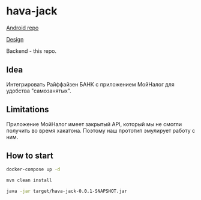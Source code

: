 # hava-jack

[Android repo](https://github.com/Jeaced/javahack)

[Design](https://figma.com/file/ZZ5f0pw1rQ0WbKiLWPAqBP/Design)

Backend - this repo.

## Idea

Интегрировать Райффайзен БАНК с приложением МойНалог для удобства "самозанятых".

## Limitations

Приложение МойНалог имеет закрытый API, который мы не смогли получить во время хакатона. Поэтому наш прототип эмулирует работу с ним.

## How to start

```bash
docker-compose up -d

mvn clean install

java -jar target/hava-jack-0.0.1-SNAPSHOT.jar
```

